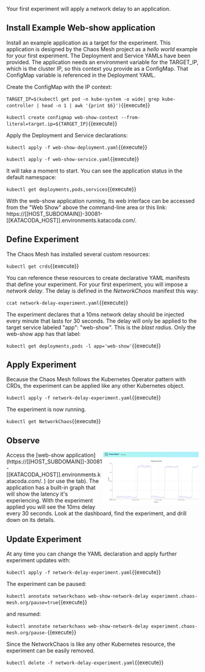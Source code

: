 Your first experiment will apply a network delay to an application.

## Install Example Web-show application

Install an example application as a target for the experiment. This application is designed by the Chaos Mesh project as a _hello world_ example for your first experiment. The Deployment and Service YAMLs have been provided. The application needs an environment variable for the TARGET_IP, which is the cluster IP, so this context you provide as a ConfigMap. That ConfigMap variable is referenced in the Deployment YAML.

Create the ConfigMap with the IP context:

`TARGET_IP=$(kubectl get pod -n kube-system -o wide| grep kube-controller | head -n 1 | awk '{print $6}')`{{execute}}

`kubectl create configmap web-show-context --from-literal=target.ip=${TARGET_IP}`{{execute}}

Apply the Deployment and Service declarations:

`kubectl apply -f web-show-deployment.yaml`{{execute}}

`kubectl apply -f web-show-service.yaml`{{execute}}

It will take a moment to start. You can see the application status in the default namespace:

`kubectl get deployments,pods,services`{{execute}}

With the web-show application running, its web interface can be accessed from the "Web Show" above the command-line area or this link: https://[[HOST_SUBDOMAIN]]-30081-[[KATACODA_HOST]].environments.katacoda.com/.

## Define Experiment

The Chaos Mesh has installed several custom resources:

`kubectl get crds`{{execute}}

You can reference these resources to create declarative YAML manifests that define your experiment. For your first experiment, you will impose a _network delay_. The delay is defined in the _NetworkChaos_ manifest this way:

`ccat network-delay-experiment.yaml`{{execute}}

The experiment declares that a 10ms network delay should be injected every minute that lasts for 30 seconds. The delay will only be applied to the target service labeled "app": "web-show". This is the _blast radius_. Only the web-show app has that label:

`kubectl get deployments,pods -l app='web-show'`{{execute}}

## Apply Experiment

Because the Chaos Mesh follows the Kubernetes Operator pattern with CRDs, the experiment can be applied like any other Kubernetes object.

`kubectl apply -f network-delay-experiment.yaml`{{execute}}

The experiment is now running.

`kubectl get NetworkChaos`{{execute}}

## Observe

<img align="right" width="250" src="./assets/network-delay.png">
Access the [web-show application](https://[[HOST_SUBDOMAIN]]-30081-[[KATACODA_HOST]].environments.katacoda.com/.
) (or use the tab). The application has a built-in graph that will show the latency it's experiencing. With the experiment applied you will see the 10ms delay every 30 seconds. Look at the dashboard, find the experiment, and drill down on its details.

## Update Experiment

At any time you can change the YAML declaration and apply further experiment updates with:

`kubectl apply -f network-delay-experiment.yaml`{{execute}}

The experiment can be paused:

`kubectl annotate networkchaos web-show-network-delay experiment.chaos-mesh.org/pause=true`{{execute}}

and resumed:

`kubectl annotate networkchaos web-show-network-delay experiment.chaos-mesh.org/pause-`{{execute}}

Since the NetworkChaos is like any other Kubernetes resource, the experiment can be easily removed.

`kubectl delete -f network-delay-experiment.yaml`{{execute}}
